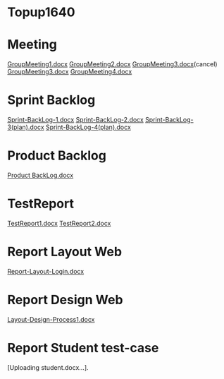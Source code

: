 # Topup1640
# Meeting

[GroupMeeting1.docx](https://github.com/hoangkhanhson2000/Topup1640/files/6175558/GroupMeeting1.docx)
[GroupMeeting2.docx](https://github.com/hoangkhanhson2000/Topup1640/files/6175556/GroupMeeting2.docx)
[GroupMeeting3.docx](https://github.com/hoangkhanhson2000/Topup1640/files/6175555/GroupMeeting3.docx)(cancel)
[GroupMeeting3.docx](https://github.com/hoangkhanhson2000/Topup1640/files/6197448/GroupMeeting3.docx)
[GroupMeeting4.docx](https://github.com/hoangkhanhson2000/Topup1640/files/6217108/GroupMeeting4.docx)


# Sprint Backlog
[Sprint-BackLog-1.docx](https://github.com/hoangkhanhson2000/Topup1640/files/6197322/Sprint-BackLog-1.docx)
[Sprint-BackLog-2.docx](https://github.com/hoangkhanhson2000/Topup1640/files/6217298/Sprint-BackLog-2.docx)
[Sprint-BackLog-3(plan).docx](https://github.com/hoangkhanhson2000/Topup1640/files/6217307/Sprint-BackLog-3.plan.docx)
[Sprint-BackLog-4(plan).docx](https://github.com/hoangkhanhson2000/Topup1640/files/6217308/Sprint-BackLog-4.plan.docx)

# Product Backlog
[Product BackLog.docx](https://github.com/hoangkhanhson2000/Topup1640/files/6197144/Product.BackLog.docx)
# TestReport
[TestReport1.docx](https://github.com/hoangkhanhson2000/Topup1640/files/6175912/TestReport1.docx)
[TestReport2.docx](https://github.com/hoangkhanhson2000/Topup1640/files/6217281/TestReport2.docx)
# Report Layout Web
[Report-Layout-Login.docx](https://github.com/hoangkhanhson2000/Topup1640/files/6198361/Report-Layout-Login.docx)
# Report Design Web
[Layout-Design-Process1.docx](https://github.com/hoangkhanhson2000/Topup1640/files/6198404/Layout-Design-Process1.docx)
# Report Student test-case
[Uploading student.docx…].

